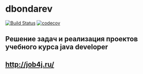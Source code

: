 # dbondarev
[![Build Status](https://travis-ci.org/tgenman/job4j_study.svg?branch=master)](https://travis-ci.org/tgenman/job4j_study)
[![codecov](https://codecov.io/gh/tgenman/job4j_study/branch/master/graph/badge.svg)](https://codecov.io/gh/tgenman/job4j_study)


## Решение задач и реализация проектов учебного курса java developer
http://job4j.ru/
---
